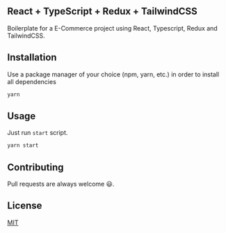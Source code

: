## React + TypeScript + Redux + TailwindCSS

Boilerplate for a E-Commerce project using React, Typescript, Redux and TailwindCSS.

## Installation

Use a package manager of your choice (npm, yarn, etc.) in order to install all dependencies

```bash
yarn
```

## Usage

Just run `start` script.

```bash
yarn start
```

## Contributing

Pull requests are always welcome 😃.

## License

[MIT](https://choosealicense.com/licenses/mit/)
